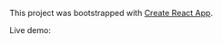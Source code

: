 This project was bootstrapped with [Create React App](https://github.com/facebookincubator/create-react-app).

Live demo:

